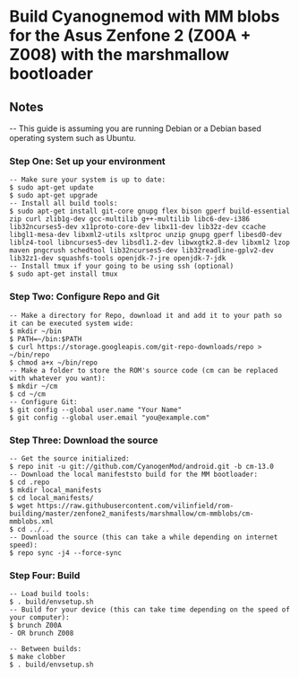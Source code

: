 # Build Cyanognemod with MM blobs for the Asus Zenfone 2 (Z00A + Z008) with the marshmallow bootloader

## Notes

-- This guide is assuming you are running Debian or a Debian based operating system such as Ubuntu.

### Step One: Set up your environment 

```
-- Make sure your system is up to date:
$ sudo apt-get update
$ sudo apt-get upgrade
-- Install all build tools:
$ sudo apt-get install git-core gnupg flex bison gperf build-essential zip curl zlib1g-dev gcc-multilib g++-multilib libc6-dev-i386 lib32ncurses5-dev x11proto-core-dev libx11-dev lib32z-dev ccache libgl1-mesa-dev libxml2-utils xsltproc unzip gnupg gperf libesd0-dev liblz4-tool libncurses5-dev libsdl1.2-dev libwxgtk2.8-dev libxml2 lzop maven pngcrush schedtool lib32ncurses5-dev lib32readline-gplv2-dev lib32z1-dev squashfs-tools openjdk-7-jre openjdk-7-jdk
-- Install tmux if your going to be using ssh (optional)
$ sudo apt-get install tmux
```

### Step Two: Configure Repo and Git  

```
-- Make a directory for Repo, download it and add it to your path so it can be executed system wide:
$ mkdir ~/bin
$ PATH=~/bin:$PATH
$ curl https://storage.googleapis.com/git-repo-downloads/repo > ~/bin/repo
$ chmod a+x ~/bin/repo
-- Make a folder to store the ROM's source code (cm can be replaced with whatever you want):
$ mkdir ~/cm
$ cd ~/cm
-- Configure Git:
$ git config --global user.name "Your Name"
$ git config --global user.email "you@example.com"
```

### Step Three: Download the source 

```
-- Get the source initialized:
$ repo init -u git://github.com/CyanogenMod/android.git -b cm-13.0
-- Download the local manifeststo build for the MM bootloader:
$ cd .repo
$ mkdir local_manifests
$ cd local_manifests/
$ wget https://raw.githubusercontent.com/vilinfield/rom-building/master/zenfone2_manifests/marshmallow/cm-mmblobs/cm-mmblobs.xml
$ cd ../..
-- Download the source (this can take a while depending on internet speed):
$ repo sync -j4 --force-sync
```

### Step Four: Build

```
-- Load build tools:
$ . build/envsetup.sh
-- Build for your device (this can take time depending on the speed of your computer):
$ brunch Z00A
- OR brunch Z008
```

```
-- Between builds:
$ make clobber
$ . build/envsetup.sh
```

